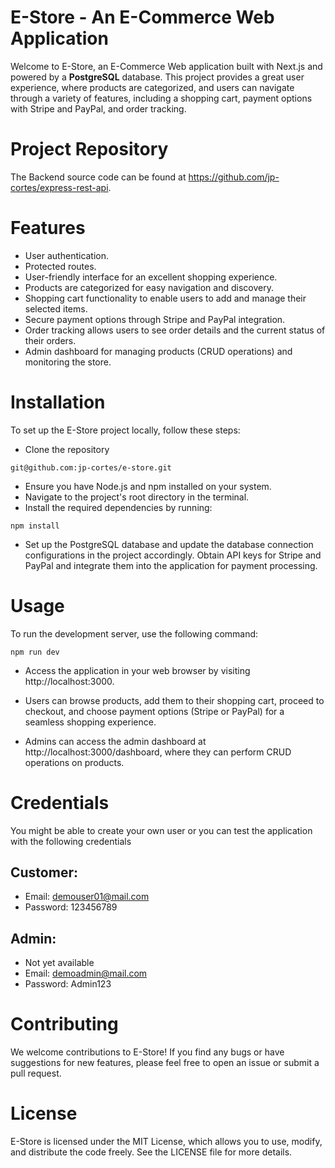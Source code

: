 # E-Store - An E-Commerce Web Application

Welcome to E-Store, an E-Commerce Web application built with Next.js and powered by a **PostgreSQL** database. This project provides a great user experience, where products are categorized, and users can navigate through a variety of features, including a shopping cart, payment options with Stripe and PayPal, and order tracking.

# Project Repository
The Backend source code can be found at https://github.com/jp-cortes/express-rest-api.

# Features
* User authentication.
* Protected routes.
* User-friendly interface for an excellent shopping experience.
* Products are categorized for easy navigation and discovery.
* Shopping cart functionality to enable users to add and manage their selected items.
* Secure payment options through Stripe and PayPal integration.
* Order tracking allows users to see order details and the current status of their orders.
* Admin dashboard for managing products (CRUD operations) and monitoring the store.

# Installation
To set up the E-Store project locally, follow these steps:

* Clone the repository 

```git@github.com:jp-cortes/e-store.git```
* Ensure you have Node.js and npm installed on your system.
* Navigate to the project's root directory in the terminal.
* Install the required dependencies by running:

```npm install```

* Set up the PostgreSQL database and update the database connection configurations in the project accordingly.
Obtain API keys for Stripe and PayPal and integrate them into the application for payment processing.

# Usage
To run the development server, use the following command:

```npm run dev```

* Access the application in your web browser by visiting http://localhost:3000.

* Users can browse products, add them to their shopping cart, proceed to checkout, and choose payment options (Stripe or PayPal) for a seamless shopping experience.

* Admins can access the admin dashboard at http://localhost:3000/dashboard, where they can perform CRUD operations on products.

# Credentials
You might be able to create your own user or you can test the application with the following credentials
## Customer: 
* Email: demouser01@mail.com
* Password: 123456789
## Admin:
* Not yet available
* Email: demoadmin@mail.com
* Password: Admin123

# Contributing
We welcome contributions to E-Store! If you find any bugs or have suggestions for new features, please feel free to open an issue or submit a pull request.



# License
E-Store is licensed under the MIT License, which allows you to use, modify, and distribute the code freely. See the LICENSE file for more details.

